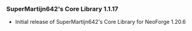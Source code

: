 ### SuperMartijn642's Core Library 1.1.17
- Initial release of SuperMartijn642's Core Library for NeoForge 1.20.6
